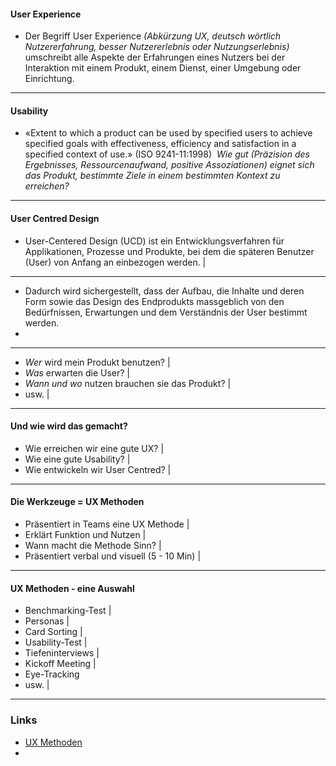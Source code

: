 #### User Experience

- Der Begriff User Experience *(Abkürzung UX, deutsch wörtlich Nutzererfahrung, besser Nutzererlebnis oder Nutzungserlebnis)* umschreibt alle Aspekte der Erfahrungen eines Nutzers bei der Interaktion mit einem Produkt, einem Dienst, einer Umgebung oder Einrichtung.

---

#### Usability 
- «Extent to which a product can be used by specified users to achieve specified goals with effectiveness, efficiency and satisfaction in a specified context of use.» (ISO 9241-11:1998)   *Wie gut (Präzision des Ergebnisses, Ressourcenaufwand, positive Assoziationen) eignet sich das Produkt, bestimmte Ziele in einem bestimmten Kontext zu erreichen?*

---

#### User Centred Design
- User-Centered Design (UCD) ist ein Entwicklungsverfahren für Applikationen, Prozesse und Produkte, bei dem die späteren Benutzer (User) von Anfang an einbezogen werden. |

---
- Dadurch wird sichergestellt, dass der Aufbau, die Inhalte und deren Form sowie das Design des Endprodukts massgeblich von den Bedürfnissen, Erwartungen und dem Verständnis der User bestimmt werden. 
- 
 ---
 
- *Wer* wird mein Produkt benutzen? |
- *Was* erwarten die User? |
- *Wann und wo* nutzen brauchen sie das Produkt? |
- usw. |

---

#### Und wie wird das gemacht?
- Wie erreichen wir eine gute UX? |
- Wie eine gute Usability? |
- Wie entwickeln wir User Centred? |

---

#### Die Werkzeuge = UX Methoden

- Präsentiert in Teams eine UX Methode |
- Erklärt Funktion und Nutzen |
- Wann macht die Methode Sinn? |
- Präsentiert verbal und visuell (5 - 10 Min) |

---

#### UX Methoden - eine Auswahl
- Benchmarking-Test |
- Personas |
- Card Sorting |
- Usability-Test |
- Tiefeninterviews |
- Kickoff Meeting |
- Eye-Tracking
- usw. |

---

### Links

- [UX Methoden](https://www.usability.de/leistungen/methoden.html)
- 


